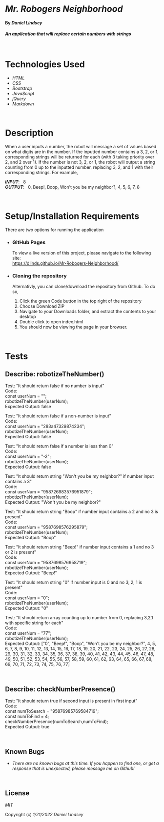 # _Mr. Robogers Neighborhood_

#### By _**Daniel Lindsey**_

#### _An application that will replace certain numbers with strings_  
  
<br>

# Technologies Used

* _HTML_
* _CSS_
* _Bootstrap_
* _JavaScript_
* _jQuery_
* _Markdown_

<br>

# Description

When a user inputs a number, the robot will message a set of values based on what digits are in the number. If the inputted number contains a 3, 2, or 1, corresponding strings will be returned for each (with 3 taking priority over 2, and 2 over 1). If the number is not 3, 2, or 1, the robot will output a string counting from 0 up to the inputted number, replacing 3, 2, and 1 with their corresponding strings. For example,  

**_INPUT_**: &nbsp; 8  
**_OUTPUT_**: &nbsp; 0, Beep!, Boop, Won't you be my neighbor?, 4, 5, 6, 7, 8

<br>

# Setup/Installation Requirements


There are two options for running the application
* ### GitHub Pages  
    To view a live version of this project, please navigate to the following site:  
    https://dlinds.github.io/Mr-Robogers-Neighborhood/

* ### Cloning the repository  
    Alternativly, you can clone/download the repository from Github. To do so,  
    
    1. Click the green Code button in the top right of the repository
    2. Choose Download ZIP
    3. Navigate to your Downloads folder, and extract the contents to your desktop
    4. Double click to open index.html
    5. You should now be viewing the page in your browser.

<br>
  
# Tests
  
  
## Describe: robotizeTheNumber()


Test: "It should return false if no number is input"  
Code:  
const userNum = "";  
robotizeTheNumber(userNum);  
Expected Output: false  
  
  
Test: "It should return false if a non-number is input"  
Code:  
const userNum = "283a47329874234";  
robotizeTheNumber(userNum);  
Expected Output: false  
  
  
Test: "It should return false if a number is less than 0"  
Code:  
const userNum = "-2";  
robotizeTheNumber(userNum);  
Expected Output: false  
  
  
Test: "It should return string "Won't you be my neighbor?" if number input contains a 3"  
Code:  
const userNum = "958726983576951879";  
robotizeTheNumber(userNum);  
Expected Output: "Won't you be my neighbor?"  
  
  
Test: "It should return string "Boop" if number input contains a 2 and no 3 is present"  
Code:  
const userNum = "9587698576295879";  
robotizeTheNumber(userNum);  
Expected Output: "Boop"  
  
  
Test: "It should return string "Beep!" if number input contains a 1 and no 3 or 2 is present"  
Code:  
const userNum = "9587698576958719";  
robotizeTheNumber(userNum);  
Expected Output: "Beep!"  
  
  
Test: "It should return string "0" if number input is 0 and no 3, 2, 1 is present"  
Code:  
const userNum = "0";  
robotizeTheNumber(userNum);  
Expected Output: "0"  
  
  
Test: "It should return array counting up to number from 0, replacing 3,2,1 with specific string for each"  
Code:  
const userNum = "77";  
robotizeTheNumber(userNum);  
Expected Output: ["0", "Beep!", "Boop", "Won't you be my neighbor?", 4, 5, 6, 7, 8, 9, 10, 11, 12, 13, 14, 15, 16, 17, 18, 19, 20, 21, 22, 23, 24, 25, 26, 27, 28, 29, 30, 31, 32, 33, 34, 35, 36, 37, 38, 39, 40, 41, 42, 43, 44, 45, 46, 47, 48, 49, 50, 51, 52, 53, 54, 55, 56, 57, 58, 59, 60, 61, 62, 63, 64, 65, 66, 67, 68, 69, 70, 71, 72, 73, 74, 75, 76, 77]
 
  
  <br>

## Describe: checkNumberPresence()

Test: "It should return true if second input is present in first input"  
Code:  
const numToSearch = "95876985769584719";  
const numToFind = 4;  
checkNumberPresence(numToSearch,numToFind);  
Expected Output: true  
  
<br>

## Known Bugs

* _There are no known bugs at this time. If you happen to find one, or get a response that is unexpected, please message me on Github!_

<br>

## License

_MIT_

Copyright (c) _1/21/2022_ _Daniel Lindsey_